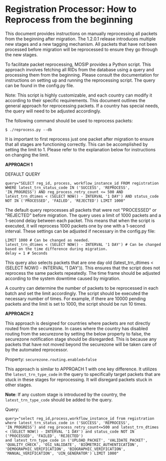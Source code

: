 # Registration Processor: How to Reprocess from the beginning

This document provides instructions on manually reprocessing all packets from the beginning after migration. The 1.2.0.1 release introduces multiple new stages and a new tagging mechanism. All packets that have not been processed before migration will be reprocessed to ensure they go through the new stages.

To facilitate packet reprocessing, MOSIP provides a Python script. This approach involves fetching all RIDs from the database using a query and processing them from the beginning. Please consult the documentation for instructions on setting up and running the reprocessing script. The query can be found in the config.py file.

Note: This script is highly customizable, and each country can modify it according to their specific requirements. This document outlines the general approach for reprocessing packets. If a country has special needs, the query will need to be adjusted accordingly.

The following command should be used to reprocess packets:

```
$ ./reprocess.py --db
```

It is important to first reprocess just one packet after migration to ensure that all stages are functioning correctly. This can be accomplished by setting the limit to 1. Please refer to the explanation below for instructions on changing the limit.

**APPROACH 1**

DEFAULT QUERY

```
query="SELECT reg_id, process, workflow_instance_id FROM registration WHERE latest_trn_status_code IN ('SUCCESS', 'REPROCESS', 'IN_PROGRESS') AND reg_process_retry_count <= 500 AND latest_trn_dtimes < (SELECT NOW() - INTERVAL '1 DAY') AND status_code NOT IN ('PROCESSED', 'FAILED', 'REJECTED') LIMIT 1000"
```

The default query reprocesses all packets that were not "PROCESSED" or "REJECTED" before migration. The query uses a limit of 1000 packets and a 1-second delay between each packet. This means that when the script is executed, it will reprocess 1000 packets one by one with a 1-second interval. These settings can be adjusted if necessary in the config.py file:

```
LIMIT 1000 # Can be changed as needed.
latest_trn_dtimes < (SELECT NOW() - INTERVAL '1 DAY') # Can be changed based on the time difference during migration.
delay = 1 # Seconds
```

This query also selects packets that are one day old (latest_trn_dtimes < (SELECT NOW() - INTERVAL '1 DAY')). This ensures that the script does not reprocess the same packets repeatedly. The time frame should be adjusted according to the system downtime caused by migration.

A country can determine the number of packets to be reprocessed in each batch and set the limit accordingly. The script should be executed the necessary number of times. For example, if there are 10000 pending packets and the limit is set to 1000, the script should be run 10 times.

**APPROACH 2**

This approach is designed for countries where packets are not directly routed from the securezone. In cases where the country has disabled routing from the securezone by setting the below property to false, the securezone notification stage should be disregarded. This is because any packets that have not moved beyond the securezone will be taken care of by the automated reprocessor.

Property: `securezone.routing.enabled=false`

This approach is similar to APPROACH 1 with one key difference. It utilizes the `latest_trn_type_code` in the query to specifically target packets that are stuck in these stages for reprocessing. It will disregard packets stuck in other stages.

**Note**: If any custom stage is introduced by the country, the `latest_trn_type_code` should be added to the query.

Query: 

```
query="select reg_id,process,workflow_instance_id from registration where latest_trn_status_code in ('SUCCESS', 'REPROCESS', 'IN_PROGRESS') and reg_process_retry_count<=500 and latest_trn_dtimes < (SELECT NOW() - INTERVAL '1 DAY') and status_code NOT IN ('PROCESSED', 'FAILED', 'REJECTED')
and latest_trn_type_code in ('UPLOAD_PACKET', 'VALIDATE_PACKET', 'QUALITY_CHECK', 'OSI_VALIDATE', 'BIOMETRIC_AUTHENTICATION', 'DEMOGRAPHIC_VERIFICATION', 'BIOGRAPHIC_VERIFICATION', 'MANUAL_VERIFICATION', 'UIN_GENERATOR') LIMIT 1000"
 
```
